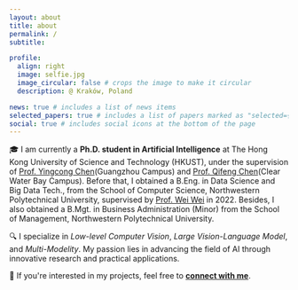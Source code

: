 ```yaml
---
layout: about
title: about
permalink: /
subtitle:

profile:
  align: right
  image: selfie.jpg
  image_circular: false # crops the image to make it circular
  description: @ Kraków, Poland

news: true # includes a list of news items
selected_papers: true # includes a list of papers marked as "selected={true}"
social: true # includes social icons at the bottom of the page
---
```


🎓 I am currently a __Ph.D. student in Artificial Intelligence__ at The Hong Kong University of Science and Technology (HKUST), under the supervision of [Prof. Yingcong Chen](https://www.yingcong.me/)(Guangzhou Campus) and [Prof. Qifeng Chen](https://cqf.io/)(Clear Water Bay Campus). Before that, I obtained a B.Eng. in Data Science and Big Data Tech., from the School of Computer Science, Northwestern Polytechnical University, supervised by [Prof. Wei Wei](https://teacher.nwpu.edu.cn/weiwei.html) in 2022. Besides, I also obtained a B.Mgt. in Business Administration (Minor) from the School of Management, Northwestern Polytechnical University.

🔍 I specialize in *Low-level Computer Vision*, *Large Vision-Language Model*, and *Multi-Modelity*. My passion lies in advancing the field of AI through innovative research and practical applications. 

💼 If you're interested in my projects, feel free to [**connect with me**](mailto:jtang092@connect.ust.hk).
